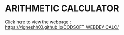 # ARITHMETIC CALCULATOR

Click here to view the webpage : https://vigneshh00.github.io/CODSOFT_WEBDEV_CALC/
